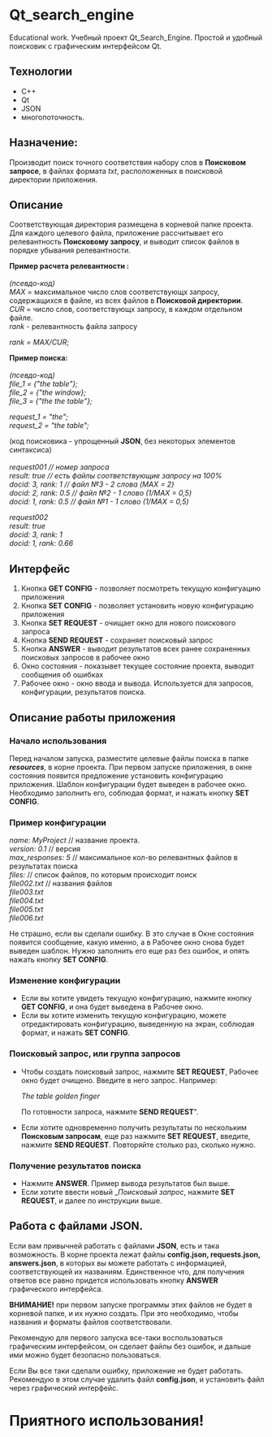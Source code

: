 # Qt_search_engine
Educational work. Учебный проект Qt_Search_Engine.
Простой и удобный поисковик с графическим интерфейсом Qt.

## Технологии    
- C++
-  Qt
-  JSON
-  многопоточность. 

## Назначение:
Производит поиск точного соответствия набору слов в __Поисковом
 запросе__, в файлах формата _txt_, расположенных в поисковой 
директории приложения.

## Описание
Соответствующая директория размещена в корневой папке проекта.
Для каждого целевого файла, приложение рассчитывает его 
релевантность __Поисковому запросу__, и выводит список файлов
в порядке убывания релевантности. 

__Пример расчета релевантности :__<br/><br/>
_(псевдо-код)_<br/>
_MAX_ = максимальное число слов соответствующх запросу, 
содержащихся в файле, из всех файлов в __Поисковой директории__.<br/>
_CUR_ = число слов, соответствующх запросу, 
в каждом отдельном файле.<br/>
_rank_ - релевантность файла запросу<br/>

_rank = MAX/CUR_;

__Пример поиска:__<br/><br/>
_(псевдо-код)_<br/>
_file_1 = {"the table"};<br/>
file_2 = {"the window};<br/>
file_3 = {"the the table"};_<br/>

_request_1 = "the";<br/>
request_2 = "the table";_<br/>

(код поисковика - упрощенный __JSON__, без некоторых элементов синтаксиса)<br/><br/>
_request001          // номер запроса<br/>
result: true         // есть файлы соответствующие запросу на 100%<br/>
docid: 3, rank: 1    // файл №3 - 2 слова (MAX = 2)<br/>
docid: 2, rank: 0.5  // файл №2 - 1 слово (1/MAX = 0,5)<br/>
docid: 1, rank: 0.5  // файл №1 - 1 слово (1/MAX = 0,5)_<br/>

_request002<br/>
result: true<br/>
docid: 3, rank: 1<br/>
docid: 1, rank: 0.66_<br/>

## Интерфейс

1. Кнопка __GET CONFIG__ - позволяет посмотреть текущую конфигуацию приложения
2. Кнопка __SET CONFIG__ - позволяет установить новую конфигурацию приложения
3. Кнопка __SET REQUEST__ - очищает окно для нового поискового запроса 
4. Кнопка __SEND REQUEST__ - сохраняет поисковый запрос
5. Кнопка __ANSWER__ - выводит результатов всех ранее сохраненных поисковых запросов в 
рабочее окно
6. Окно состояния - показывет текущее состояние проекта, выводит сообщения об ошибках
7. Рабочее окно - окно ввода и вывода. 
Используется для запросов, конфигурации, результатов поиска.

## Описание работы приложения

### Начало использования

Перед началом запуска, разместите целевые файлы поиска в папке ___resources___, в корне проекта.
При первом запуске приложения, в окне состояния появится предложение установить конфигурацию приложения.
Шаблон конфигурации будет выведен в рабочее окно. Необходимо заполнить его, 
соблюдая формат, и нажать кнопку __SET CONFIG__.

### Пример конфигурации
_name: MyProject_              // название проекта. <br/>
_version: 0.1_                 // версия<br/>
_max_responses: 5_             // максимальное кол-во релевантных файлов в результатах поиска<br/>
_files:_                       // список файлов, по которым происходит поиск<br/>
_file002.txt_                  // названия файлов<br/>
_file003.txt<br/>
file004.txt<br/>
file005.txt<br/>
file006.txt_

Не страшно, если вы сделали ошибку. В это случае в Окне состояния появится сообщение, 
какую именно, а в Рабочее окно снова будет выведен шаблон. 
Нужно заполнить его еще раз без ошибок, и опять нажать кнопку __SET CONFIG__.


### Изменение конфигурации

- Если вы хотите увидеть текущую конфигурацию, нажмите кнопку __GET CONFIG__, 
и она будет выведена в Рабочее окно.
- Если вы хотите изменить текущую конфигурацию, можете отредактировать
конфигурацию, выведенную на экран, соблюдая формат, и нажать __SET CONFIG__.

### Поисковый запрос, или группа запросов

- Чтобы создать поисковый запрос, нажмите __SET REQUEST__, Рабочее окно будет очищено.
Введите в него запрос. Например:

   _The table golden finger_

   По готовности запроса, нажмите __SEND REQUEST__".

- Если хотите одновременно получить результаты по нескольким __Поисковым запросам__, 
еще раз нажмите __SET REQUEST__, введите, нажмите __SEND REQUEST__.
   Повторяйте столько раз, сколько нужно.

### Получение результатов поиска

- Нажмите __ANSWER__. Пример вывода результатов был выше.
- Если хотите ввести новый __Поисковый запрос_, 
нажмите __SET REQUEST__, и далее по инструкции выше.


## Работа с файлами JSON.
Если вам привычней работать с файлами __JSON__, есть и така возможность.
В корне проекта лежат файлы __config.json, requests.json, answers.json__,
в которых вы можете работать с информацией, соответствующей их названиям.
Единственное что, для получения ответов все равно придется использовать кнопку
__ANSWER__ графического интерфейса.

__ВНИМАНИЕ!__ при первом запуске программы этих файлов не будет
 в корневой папке, и их нужно создать. При это необходимо,
 чтобы названия и форматы файлов соответствовали.

Рекомендую для первого запуска все-таки воспользоваться графическим интерфейсом, 
он сделает файлы без ошибок, и дальше ими можно будет безопасно пользоваться.

Если Вы все таки сделали ошибку, приложение не будет работать.
Рекомендую в этом случае удалить файл __config.json__, 
и установить файл через графический интерфейс.

# Приятного использования!
 
